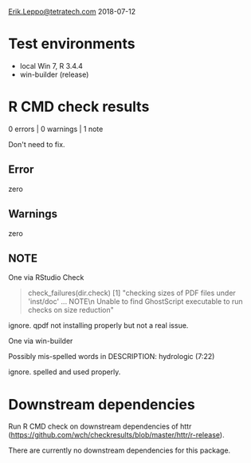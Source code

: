 Erik.Leppo@tetratech.com
2018-07-12

# Test environments
* local Win 7, R 3.4.4
* win-builder (release)

# R CMD check results

0 errors | 0 warnings | 1 note 

Don't need to fix.

## Error
zero

## Warnings
zero

## NOTE
One via RStudio Check

> check_failures(dir.check)
[1] "checking sizes of PDF files under 'inst/doc' ... 
NOTE\n Unable to find GhostScript executable to run checks on size reduction"

ignore.  qpdf not installing properly but not a real issue.

One via win-builder

Possibly mis-spelled words in DESCRIPTION:
  hydrologic (7:22)
  
  ignore.  spelled and used properly.

# Downstream dependencies
Run R CMD check on downstream dependencies of httr 
(https://github.com/wch/checkresults/blob/master/httr/r-release). 

There are currently no downstream dependencies for this package.